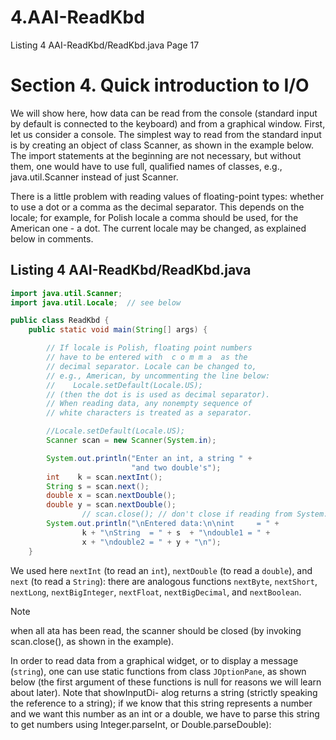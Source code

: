 # 4.AAI-ReadKbd
Listing 4 AAI-ReadKbd/ReadKbd.java Page 17

# Section 4. Quick introduction to I/O  

We will show here, how data can be read from the console (standard input by default is connected to the keyboard) and from a graphical window. First, let us consider a console. The simplest way to read from the standard input is by creating an object of class Scanner, as shown in the example below. The import statements at the beginning are not necessary, but without them, one would have to use full, qualified names of classes, e.g., java.util.Scanner instead of just Scanner.  

There is a little problem with reading values of floating-point types: whether to use a dot or a comma as the decimal separator. This depends on the locale; for example, for Polish locale a comma should be used, for the American one - a dot. The current locale may be changed, as explained below in comments.  

## Listing 4 AAI-ReadKbd/ReadKbd.java  

```java
import java.util.Scanner;
import java.util.Locale;  // see below

public class ReadKbd {
    public static void main(String[] args) {

        // If locale is Polish, floating point numbers
        // have to be entered with  c o m m a  as the
        // decimal separator. Locale can be changed to,
        // e.g., American, by uncommenting the line below:
        //    Locale.setDefault(Locale.US);
        // (then the dot is is used as decimal separator).
        // When reading data, any nonempty sequence of
        // white characters is treated as a separator.

        //Locale.setDefault(Locale.US);
        Scanner scan = new Scanner(System.in);

        System.out.println("Enter an int, a string " +
                           "and two double's");
        int    k = scan.nextInt();
        String s = scan.next();
        double x = scan.nextDouble();
        double y = scan.nextDouble();
                // scan.close(); // don't close if reading from System.in
        System.out.println("\nEntered data:\n\nint     = " +
                k + "\nString  = " + s  + "\ndouble1 = " +
                x + "\ndouble2 = " + y + "\n");
    }
```
We used here `nextInt` (to read an `int`), `nextDouble` (to read a `double`), and `next` (to read a `String`): there are analogous functions `nextByte`, `nextShort`, `nextLong`, `nextBigInteger`, `nextFloat`, `nextBigDecimal`, and `nextBoolean`.  

> [!NOTE]
> when all ata has been read, the scanner should be closed (by invoking scan.close(), as shown in the example).  

In order to read data from a graphical widget, or to display a message (`string`), one can use static functions from class `JOptionPane`, as shown below (the first argument of these functions is null for reasons we will learn about later). Note that showInputDi-
alog returns a string (strictly speaking the reference to a string); if we know that this
string represents a number and we want this number as an int or a double, we have
to parse this string to get numbers using Integer.parseInt, or Double.parseDouble):

